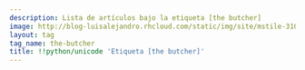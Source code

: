 ```yaml
---
description: Lista de artículos bajo la etiqueta [the butcher]
image: http://blog-luisalejandro.rhcloud.com/static/img/site/mstile-310x310.png
layout: tag
tag_name: the-butcher
title: !!python/unicode 'Etiqueta [the butcher]'
---
```

